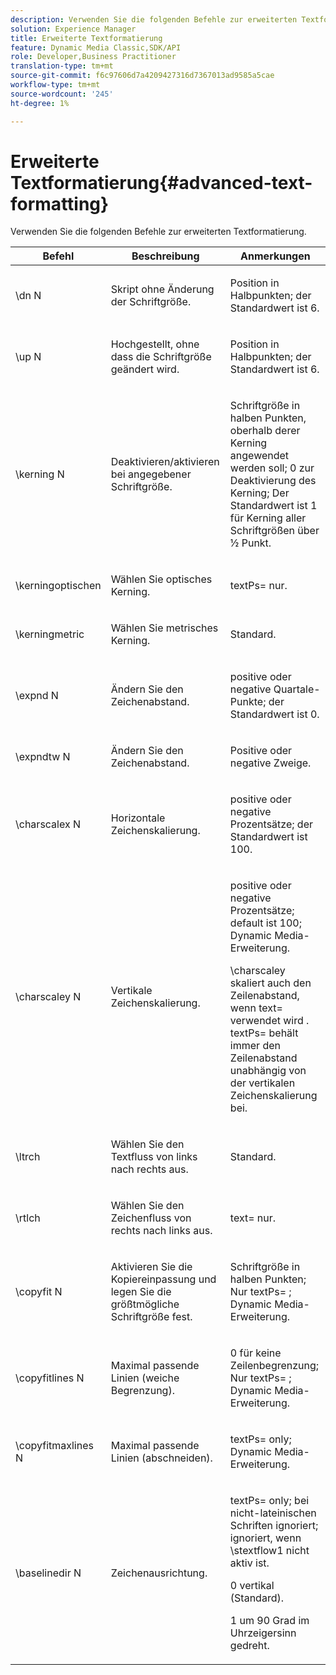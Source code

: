 ```yaml
---
description: Verwenden Sie die folgenden Befehle zur erweiterten Textformatierung.
solution: Experience Manager
title: Erweiterte Textformatierung
feature: Dynamic Media Classic,SDK/API
role: Developer,Business Practitioner
translation-type: tm+mt
source-git-commit: f6c97606d7a4209427316d7367013ad9585a5cae
workflow-type: tm+mt
source-wordcount: '245'
ht-degree: 1%

---
```



# Erweiterte Textformatierung{#advanced-text-formatting}

Verwenden Sie die folgenden Befehle zur erweiterten Textformatierung.

<table id="table_43B2EB887C0F471BB60C23B570E7D3D2"> 
 <thead> 
  <tr> 
   <th class="entry"> Befehl </th> 
   <th class="entry"> Beschreibung </th> 
   <th class="entry"> Anmerkungen </th> 
  </tr> 
 </thead>
 <tbody> 
  <tr> 
   <td> <span class="codeph"> \dn  <span class="varname"> N  </span> </span> </td> 
   <td> <p>Skript ohne Änderung der Schriftgröße. </p> </td> 
   <td> <p>Position in Halbpunkten; der Standardwert ist 6. </p> </td> 
  </tr> 
  <tr> 
   <td> <span class="codeph"> \up  <span class="varname"> N  </span> </span> </td> 
   <td> <p>Hochgestellt, ohne dass die Schriftgröße geändert wird. </p> </td> 
   <td> <p>Position in Halbpunkten; der Standardwert ist 6. </p> </td> 
  </tr> 
  <tr> 
   <td> <span class="codeph"> \kerning  <span class="varname"> N  </span> </span> </td> 
   <td> <p>Deaktivieren/aktivieren bei angegebener Schriftgröße. </p> </td> 
   <td> <p>Schriftgröße in halben Punkten, oberhalb derer Kerning angewendet werden soll; 0 zur Deaktivierung des Kerning; Der Standardwert ist 1 für Kerning aller Schriftgrößen über ½ Punkt. </p> </td> 
  </tr> 
  <tr> 
   <td> <span class="codeph"> \kerningoptischen  </span> </td> 
   <td> <p>Wählen Sie optisches Kerning. </p> </td> 
   <td> <p> <span class="codeph"> textPs=  </span> nur. </p> </td> 
  </tr> 
  <tr> 
   <td> <span class="codeph"> \kerningmetric  </span> </td> 
   <td> <p>Wählen Sie metrisches Kerning. </p> </td> 
   <td> <p>Standard. </p> </td> 
  </tr> 
  <tr> 
   <td> <span class="codeph"> \expnd  <span class="varname"> N  </span> </span> </td> 
   <td> <p>Ändern Sie den Zeichenabstand. </p> </td> 
   <td> <p>positive oder negative Quartale-Punkte; der Standardwert ist 0. </p> </td> 
  </tr> 
  <tr> 
   <td> <span class="codeph"> \expndtw  <span class="varname"> N  </span> </span> </td> 
   <td> <p>Ändern Sie den Zeichenabstand. </p> </td> 
   <td> <p>Positive oder negative Zweige. </p> </td> 
  </tr> 
  <tr> 
   <td> <span class="codeph"> \charscalex  <span class="varname"> N  </span> </span> </td> 
   <td> <p>Horizontale Zeichenskalierung. </p> </td> 
   <td> <p>positive oder negative Prozentsätze; der Standardwert ist 100. </p> </td> 
  </tr> 
  <tr> 
   <td> <span class="codeph"> \charscaley  <span class="varname"> N  </span> </span> </td> 
   <td> <p>Vertikale Zeichenskalierung. </p> </td> 
   <td> <p>positive oder negative Prozentsätze; default ist 100; Dynamic Media-Erweiterung. </p> <p> <span class="codeph"> \charscaley skaliert  </span> auch den Zeilenabstand, wenn  <span class="codeph"> text= verwendet wird  </span>. <span class="codeph"> textPs= behält  </span> immer den Zeilenabstand unabhängig von der vertikalen Zeichenskalierung bei. </p> </td> 
  </tr> 
  <tr> 
   <td> <span class="codeph"> \ltrch  </span> </td> 
   <td> <p>Wählen Sie den Textfluss von links nach rechts aus. </p> </td> 
   <td> <p>Standard. </p> </td> 
  </tr> 
  <tr> 
   <td> <span class="codeph"> \rtlch  </span> </td> 
   <td> <p>Wählen Sie den Zeichenfluss von rechts nach links aus. </p> </td> 
   <td> <p> <span class="codeph"> text=  </span> nur. </p> </td> 
  </tr> 
  <tr> 
   <td> <span class="codeph"> \copyfit  <span class="varname"> N  </span> </span> </td> 
   <td> <p>Aktivieren Sie die Kopiereinpassung und legen Sie die größtmögliche Schriftgröße fest. </p> </td> 
   <td> <p>Schriftgröße in halben Punkten; Nur <span class="codeph"> textPs= </span>; Dynamic Media-Erweiterung. </p> </td> 
  </tr> 
  <tr> 
   <td> <span class="codeph"> \copyfitlines  <span class="varname"> N  </span> </span> </td> 
   <td> <p>Maximal passende Linien (weiche Begrenzung). </p> </td> 
   <td> <p>0 für keine Zeilenbegrenzung; Nur <span class="codeph"> textPs= </span>; Dynamic Media-Erweiterung. </p> </td> 
  </tr> 
  <tr> 
   <td> <span class="codeph"> \copyfitmaxlines  <span class="varname"> N  </span> </span> </td> 
   <td> <p>Maximal passende Linien (abschneiden). </p> </td> 
   <td> <p> <span class="codeph"> textPs=  </span> only; Dynamic Media-Erweiterung. </p> </td> 
  </tr> 
  <tr> 
   <td> <span class="codeph"> \baselinedir  <span class="varname"> N  </span> </span> </td> 
   <td> <p>Zeichenausrichtung. </p> </td> 
   <td> <p> <span class="codeph"> textPs=  </span> only; bei nicht-lateinischen Schriften ignoriert; ignoriert, wenn  <span class="codeph"> \stextflow1 nicht aktiv  </span> ist. </p> <p>0 vertikal (Standard). </p> <p>1 um 90 Grad im Uhrzeigersinn gedreht. </p> </td> 
  </tr> 
 </tbody> 
</table>

